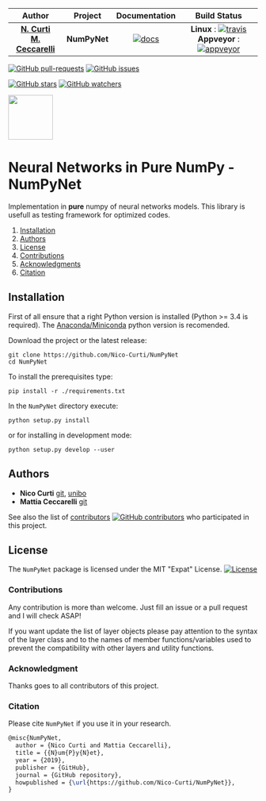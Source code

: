 | **Author**   | **Project** | **Documentation**                                                                   | **Build Status**              |
|:------------:|:-----------:|:-----------------------------------------------------------------------------------:|:-----------------------------:|
|   [**N. Curti**](https://github.com/Nico-Curti) <br/> [**M. Ceccarelli**](https://github.com/Mat092)   |  **NumPyNet**  | [![docs](https://img.shields.io/readthedocs/:packageName/:version.svg?style=plastic)](https://nico-curti.github.io/NumPyNet/) | **Linux** : [![travis]()](https://travis-ci.com/Nico-Curti/NumPyNet) <br/> **Appveyor** : [![appveyor]()]() |

[![GitHub pull-requests](https://img.shields.io/github/issues-pr/Nico-Curti/NumPyNet.svg?style=plastic)](https://github.com/Nico-Curti/NumPyNet/pulls)
[![GitHub issues](https://img.shields.io/github/issues/Nico-Curti/NumPyNet.svg?style=plastic)](https://github.com/Nico-Curti/NumPyNet/issues)

[![GitHub stars](https://img.shields.io/github/stars/Nico-Curti/NumPyNet.svg?label=Stars&style=social)](https://github.com/Nico-Curti/NumPyNet/stargazers)
[![GitHub watchers](https://img.shields.io/github/watchers/Nico-Curti/NumPyNet.svg?label=Watch&style=social)](https://github.com/Nico-Curti/NumPyNet/watchers)

<a href="https://github.com/UniboDIFABiophysics">
<div class="image">
<img src="https://cdn.rawgit.com/physycom/templates/697b327d/logo_unibo.png" width="90" height="90">
</div>
</a>

# Neural Networks in Pure NumPy - NumPyNet

Implementation in **pure** numpy of neural networks models. This library is usefull as testing framework for optimized codes.

1. [Installation](#installation)
2. [Authors](#authors)
3. [License](#license)
4. [Contributions](#contributions)
5. [Acknowledgments](#acknowledgments)
6. [Citation](#citation)


## Installation

First of all ensure that a right Python version is installed (Python >= 3.4 is required). <!-- to check -->
The [Anaconda/Miniconda](https://www.anaconda.com/) python version is recomended.

Download the project or the latest release:

```
git clone https://github.com/Nico-Curti/NumPyNet
cd NumPyNet
```

To install the prerequisites type:

```
pip install -r ./requirements.txt
```

In the `NumPyNet` directory execute:

```
python setup.py install
```

or for installing in development mode:

```
python setup.py develop --user
```


## Authors

* **Nico Curti** [git](https://github.com/Nico-Curti), [unibo](https://www.unibo.it/sitoweb/nico.curti2)
* **Mattia Ceccarelli** [git](https://github.com/Mat092)

See also the list of [contributors](https://github.com/Nico-Curti/NumPyNet/contributors) [![GitHub contributors](https://img.shields.io/github/contributors/Nico-Curti/NumPyNet.svg?style=plastic)](https://github.com/Nico-Curti/NumPyNet/graphs/contributors/) who participated in this project.

## License

The `NumPyNet` package is licensed under the MIT "Expat" License. [![License](https://img.shields.io/github/license/mashape/apistatus.svg)](https://github.com/Nico-Curti/NumPyNet/blob/master/LICENSE.md)


### Contributions

Any contribution is more than welcome. Just fill an issue or a pull request and I will check ASAP!

If you want update the list of layer objects please pay attention to the syntax of the layer class and to the names of member functions/variables used to prevent the compatibility with other layers and utility functions.


### Acknowledgment

Thanks goes to all contributors of this project.

### Citation

Please cite `NumPyNet` if you use it in your research.

```tex
@misc{NumPyNet,
  author = {Nico Curti and Mattia Ceccarelli},
  title = {{N}um{P}y{N}et},
  year = {2019},
  publisher = {GitHub},
  journal = {GitHub repository},
  howpublished = {\url{https://github.com/Nico-Curti/NumPyNet}},
}
```

